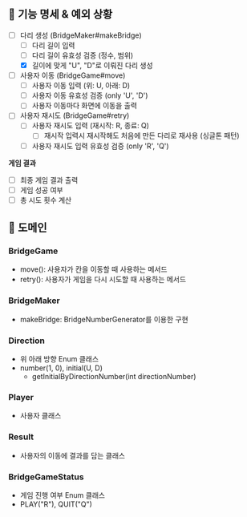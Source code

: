 ## 📝 기능 명세 & 예외 상황
- [ ] 다리 생성 (BridgeMaker#makeBridge)
  - [ ] 다리 길이 입력
  - [ ] 다리 길이 유효성 검증 (정수, 범위)
  - [x] 길이에 맞게 "U", "D"로 이뤄진 다리 생성

- [ ] 사용자 이동 (BridgeGame#move)
  - [ ] 사용자 이동 입력 (위: U, 아래: D)
  - [ ] 사용자 이동 유효성 검증 (only 'U', 'D')
  - [ ] 사용자 이동마다 화면에 이동을 출력

- [ ] 사용자 재시도 (BridgeGame#retry)
  - [ ] 사용자 재시도 입력 (재시작: R, 종료: Q)
    - [ ] 재시작 입력시 재시작해도 처음에 만든 다리로 재사용 (싱글톤 패턴)
  - [ ] 사용자 재시도 입력 유효성 검증 (only 'R', 'Q')

**게임 결과**
- [ ] 최종 게임 결과 출력
- [ ] 게임 성공 여부
- [ ] 총 시도 횟수 계산 

## 🚀 도메인

### BridgeGame
- move(): 사용자가 칸을 이동할 때 사용하는 메서드
- retry(): 사용자가 게임을 다시 시도할 때 사용하는 메서드

### BridgeMaker
- makeBridge: BridgeNumberGenerator를 이용한 구현 

### Direction
- 위 아래 방향 Enum 클래스
- number(1, 0), initial(U, D)
  - getInitialByDirectionNumber(int directionNumber)

### Player
- 사용자 클래스 

### Result
- 사용자의 이동에 결과를 담는 클래스

### BridgeGameStatus
- 게임 진행 여부 Enum 클래스
- PLAY("R"), QUIT("Q")
